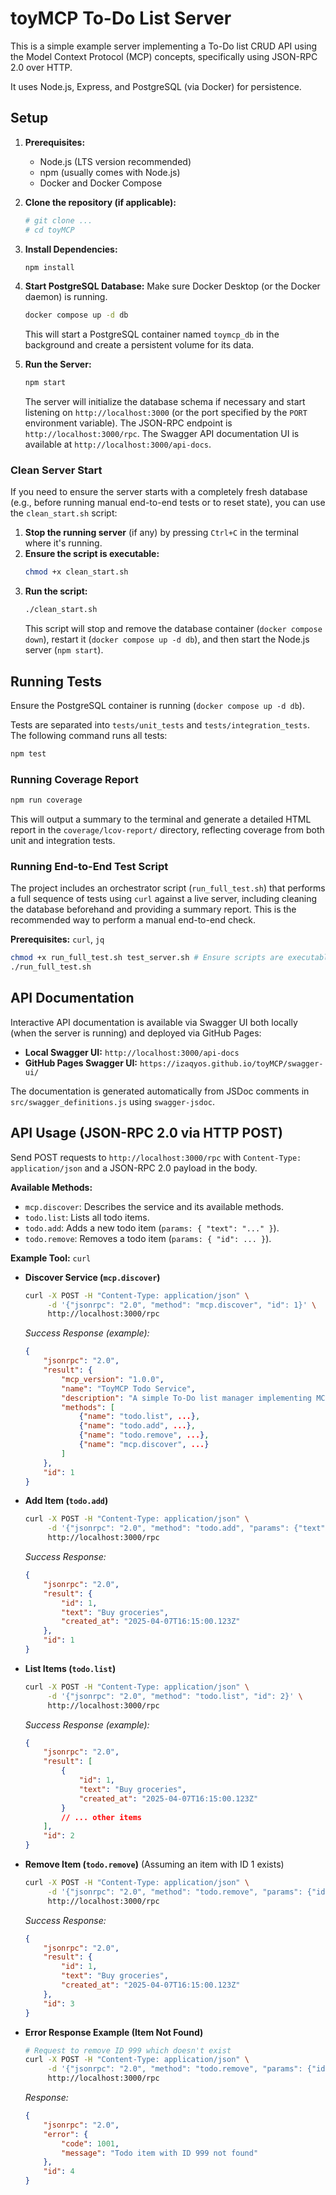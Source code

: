 # toyMCP To-Do List Server

This is a simple example server implementing a To-Do list CRUD API using the Model Context Protocol (MCP) concepts, specifically using JSON-RPC 2.0 over HTTP.

It uses Node.js, Express, and PostgreSQL (via Docker) for persistence.

## Setup

1.  **Prerequisites:**
    *   Node.js (LTS version recommended)
    *   npm (usually comes with Node.js)
    *   Docker and Docker Compose

2.  **Clone the repository (if applicable):**
    ```bash
    # git clone ...
    # cd toyMCP
    ```

3.  **Install Dependencies:**
    ```bash
    npm install
    ```

4.  **Start PostgreSQL Database:**
    Make sure Docker Desktop (or the Docker daemon) is running.
    ```bash
    docker compose up -d db
    ```
    This will start a PostgreSQL container named `toymcp_db` in the background and create a persistent volume for its data.

5.  **Run the Server:**
    ```bash
    npm start
    ```
    The server will initialize the database schema if necessary and start listening on `http://localhost:3000` (or the port specified by the `PORT` environment variable).
    The JSON-RPC endpoint is `http://localhost:3000/rpc`.
    The Swagger API documentation UI is available at `http://localhost:3000/api-docs`.

### Clean Server Start

If you need to ensure the server starts with a completely fresh database (e.g., before running manual end-to-end tests or to reset state), you can use the `clean_start.sh` script:

1.  **Stop the running server** (if any) by pressing `Ctrl+C` in the terminal where it's running.
2.  **Ensure the script is executable:**
    ```bash
    chmod +x clean_start.sh
    ```
3.  **Run the script:**
    ```bash
    ./clean_start.sh
    ```
    This script will stop and remove the database container (`docker compose down`), restart it (`docker compose up -d db`), and then start the Node.js server (`npm start`).

## Running Tests

Ensure the PostgreSQL container is running (`docker compose up -d db`).

Tests are separated into `tests/unit_tests` and `tests/integration_tests`. The following command runs all tests:

```bash
npm test
```

### Running Coverage Report

```bash
npm run coverage
```
This will output a summary to the terminal and generate a detailed HTML report in the `coverage/lcov-report/` directory, reflecting coverage from both unit and integration tests.

### Running End-to-End Test Script

The project includes an orchestrator script (`run_full_test.sh`) that performs a full sequence of tests using `curl` against a live server, including cleaning the database beforehand and providing a summary report. This is the recommended way to perform a manual end-to-end check.

**Prerequisites:** `curl`, `jq`

```bash
chmod +x run_full_test.sh test_server.sh # Ensure scripts are executable
./run_full_test.sh
```

## API Documentation

Interactive API documentation is available via Swagger UI both locally (when the server is running) and deployed via GitHub Pages:

*   **Local Swagger UI:** `http://localhost:3000/api-docs`
*   **GitHub Pages Swagger UI:** `https://izaqyos.github.io/toyMCP/swagger-ui/`

The documentation is generated automatically from JSDoc comments in `src/swagger_definitions.js` using `swagger-jsdoc`.

## API Usage (JSON-RPC 2.0 via HTTP POST)

Send POST requests to `http://localhost:3000/rpc` with `Content-Type: application/json` and a JSON-RPC 2.0 payload in the body.

**Available Methods:**

*   `mcp.discover`: Describes the service and its available methods.
*   `todo.list`: Lists all todo items.
*   `todo.add`: Adds a new todo item (`params: { "text": "..." }`).
*   `todo.remove`: Removes a todo item (`params: { "id": ... }`).

**Example Tool:** `curl`

*   **Discover Service (`mcp.discover`)**
    ```bash
    curl -X POST -H "Content-Type: application/json" \
         -d '{"jsonrpc": "2.0", "method": "mcp.discover", "id": 1}' \
         http://localhost:3000/rpc
    ```
    *Success Response (example):*
    ```json
    {
        "jsonrpc": "2.0",
        "result": {
            "mcp_version": "1.0.0",
            "name": "ToyMCP Todo Service",
            "description": "A simple To-Do list manager implementing MCP concepts.",
            "methods": [
                {"name": "todo.list", ...},
                {"name": "todo.add", ...},
                {"name": "todo.remove", ...},
                {"name": "mcp.discover", ...}
            ]
        },
        "id": 1
    }
    ```

*   **Add Item (`todo.add`)**
    ```bash
    curl -X POST -H "Content-Type: application/json" \
         -d '{"jsonrpc": "2.0", "method": "todo.add", "params": {"text": "Buy groceries"}, "id": 1}' \
         http://localhost:3000/rpc
    ```
    *Success Response:*
    ```json
    {
        "jsonrpc": "2.0",
        "result": {
            "id": 1,
            "text": "Buy groceries",
            "created_at": "2025-04-07T16:15:00.123Z"
        },
        "id": 1
    }
    ```

*   **List Items (`todo.list`)**
    ```bash
    curl -X POST -H "Content-Type: application/json" \
         -d '{"jsonrpc": "2.0", "method": "todo.list", "id": 2}' \
         http://localhost:3000/rpc
    ```
    *Success Response (example):*
    ```json
    {
        "jsonrpc": "2.0",
        "result": [
            {
                "id": 1,
                "text": "Buy groceries",
                "created_at": "2025-04-07T16:15:00.123Z"
            }
            // ... other items
        ],
        "id": 2
    }
    ```

*   **Remove Item (`todo.remove`)**
    (Assuming an item with ID 1 exists)
    ```bash
    curl -X POST -H "Content-Type: application/json" \
         -d '{"jsonrpc": "2.0", "method": "todo.remove", "params": {"id": 1}, "id": 3}' \
         http://localhost:3000/rpc
    ```
    *Success Response:*
    ```json
    {
        "jsonrpc": "2.0",
        "result": {
            "id": 1,
            "text": "Buy groceries",
            "created_at": "2025-04-07T16:15:00.123Z"
        },
        "id": 3
    }
    ```

*   **Error Response Example (Item Not Found)**
    ```bash
    # Request to remove ID 999 which doesn't exist
    curl -X POST -H "Content-Type: application/json" \
         -d '{"jsonrpc": "2.0", "method": "todo.remove", "params": {"id": 999}, "id": 4}' \
         http://localhost:3000/rpc
    ```
    *Response:*
    ```json
    {
        "jsonrpc": "2.0",
        "error": {
            "code": 1001,
            "message": "Todo item with ID 999 not found"
        },
        "id": 4
    }
    ``` 